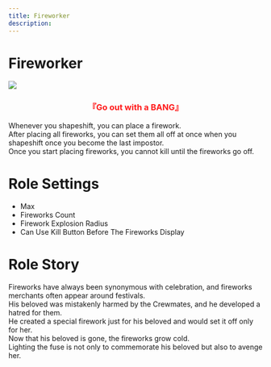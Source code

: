 ```yaml
---
title: Fireworker
description: 
---
```

# Fireworker

<img src="https://cn-sy1.rains3.com/xtremewave/Fireworker.png">
<h3 align="center"><font color=#ff1919> 『Go out with a BANG』 </font></h3>

Whenever you shapeshift, you can place a firework.<br>
After placing all fireworks, you can set them all off at once when you shapeshift once you become the last impostor.<br>
Once you start placing fireworks, you cannot kill until the fireworks go off.

# Role Settings
- Max
- Fireworks Count
- Firework Explosion Radius
- Can Use Kill Button Before The Fireworks Display
# Role Story
Fireworks have always been synonymous with celebration, and fireworks merchants often appear around festivals.<br>
His beloved was mistakenly harmed by the Crewmates, and he developed a hatred for them.<br>
He created a special firework just for his beloved and would set it off only for her.<br>
Now that his beloved is gone, the fireworks grow cold.<br>
Lighting the fuse is not only to commemorate his beloved but also to avenge her.